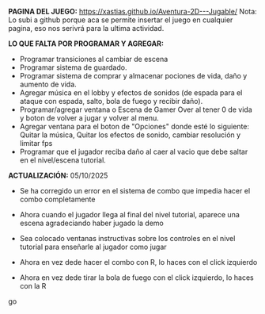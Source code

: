 __PAGINA DEL JUEGO:__ https://xastias.github.io/Aventura-2D---Jugable/
Nota: Lo subi a github porque aca se permite insertar el juego en cualquier pagina, eso nos serivrá para la ultima actividad.


__LO QUE FALTA POR PROGRAMAR Y AGREGAR:__

- Programar transiciones al cambiar de escena
- Programar sistema de guardado.
- Programar sistema de comprar y almacenar pociones de vida, daño y aumento de vida. 
- Agregar música en el lobby y efectos de sonidos (de espada para el ataque con espada, salto, bola de fuego y recibir daño).
- Programar/agregar ventana o Escena de Gamer Over al tener 0 de vida y boton de volver a jugar y volver al menu.
- Agregar ventana para el boton de "Opciones" donde esté lo siguiente: Quitar la música, Quitar los efectos de sonido, cambiar resolución y limitar fps
- Programar que el jugador reciba daño al caer al vacio que debe saltar en el nivel/escena tutorial.


__ACTUALIZACIÓN:__
05/10/2025
- Se ha corregido un error en el sistema de combo que impedia hacer el combo completamente
- Ahora cuando el jugador llega al final del nivel tutorial, aparece una escena agradeciando haber jugado la demo


- Sea colocado ventanas instructivas sobre los controles en el nivel tutorial para enseñarle al jugador como jugar
- Ahora en vez dede hacer el combo con R, lo haces con el click izquierdo
- Ahora en vez dede tirar la bola de fuego con el click izquierdo, lo haces con la R


go